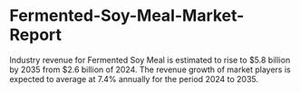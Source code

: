 # Fermented-Soy-Meal-Market-Report
Industry revenue for Fermented Soy Meal is estimated to rise to $5.8 billion by 2035 from $2.6 billion of 2024. The revenue growth of market players is expected to average at 7.4% annually for the period 2024 to 2035.
